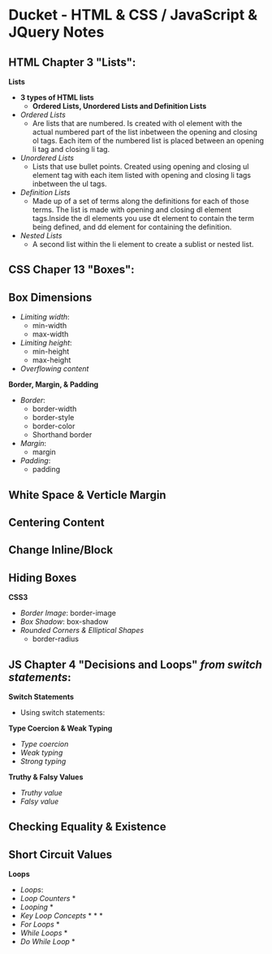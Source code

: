 # Ducket - HTML & CSS / JavaScript & JQuery Notes

## HTML Chapter 3 "Lists":
**Lists**
- **3 types of HTML lists**
  * **Ordered Lists, Unordered Lists and Definition Lists**
- *Ordered Lists*
  * Are lists that are numbered. Is created with ol element with the actual numbered part of the list inbetween the opening and closing ol tags. Each item of the numbered list is placed between an opening li tag and closing li tag.
- *Unordered Lists*
  * Lists that use bullet points. Created using opening and closing ul element tag with each item listed with opening and closing li tags inbetween the ul tags.
- *Definition Lists*
  * Made up of a set of terms along the definitions for each of those terms. The list is made with opening and closing dl element tags.Inside the dl elements you use dt element to contain the term being defined, and dd element for containing the definition.
- *Nested Lists*
  * A second list within the li element to create a sublist or nested list.

## CSS Chaper 13 "Boxes":
**Box Dimensions**
- 
- *Limiting width*: 
  * min-width
  * max-width
- *Limiting height*:
  * min-height
  * max-height
- *Overflowing content*

**Border, Margin, & Padding**
- *Border*: 
  * border-width
  * border-style
  * border-color
  * Shorthand border
- *Margin*:
  * margin
- *Padding*:
  * padding

**White Space & Verticle Margin**
- 

**Centering Content**
- 

**Change Inline/Block**
- 

**Hiding Boxes**
- 

**CSS3**
- *Border Image*: border-image
- *Box Shadow*: box-shadow
- *Rounded Corners & Elliptical Shapes*
  * border-radius

## JS Chapter 4 "Decisions and Loops" *from switch statements*:
**Switch Statements**
- Using switch statements:

**Type Coercion & Weak Typing**
- *Type coercion*
- *Weak typing*
- *Strong typing*

**Truthy & Falsy Values**
- *Truthy value*
- *Falsy value*

**Checking Equality & Existence**
- 

**Short Circuit Values**
- 

**Loops**
- *Loops*:
- *Loop Counters*
  * 
- *Looping*
  * 
- *Key Loop Concepts*
  * 
  * 
  * 
- *For Loops*
  * 
- *While Loops*
  * 
- *Do While Loop*
  * 

